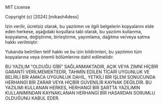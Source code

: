 MIT License

Copyright (c) [2024] [mikash4dess]

İzin verilir, ücretsiz olarak, bu yazılımın ve ilgili belgelerin kopyalarını elde eden herkese, aşağıdaki koşullara tabi olarak, bu yazılımı kullanma, kopyalama, değiştirme, birleştirme, yayımlama, dağıtma ve/veya satma hakkı verilmiştir:

Yukarıda belirtilen telif hakkı ve bu izin bildirimleri, bu yazılımın tüm kopyalarına veya önemli bölümlerine dahil edilmelidir.

BU YAZILIM "OLDUĞU GİBİ" SAĞLANMAKTADIR, AÇIK VEYA ZIMNİ HİÇBİR GARANTİ VERİLMEMEKTEDİR, TAHMİN EDİLEN TİCARİ UYGUNLUK VE BELİRLİ BİR AMACA UYGUNLUK DAHİL. YETKİLİ BİR İŞLEM SONUCUNDA HERHANGİ BİR ZARAR VEYA HİÇBİR GÜVENİLİR KAYNAK DEĞİLDİR. BU YAZILIMI KULLANAN HERKES, HERHANGİ BİR ŞARTTA YAZILIMIN KULLANIMINDAN KAYNAKLANAN HERHANGİ BİR HASARDAN SORUMLU OLDUĞUNU KABUL EDER.

